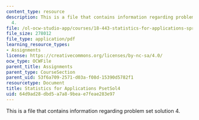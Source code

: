 ```yaml
---
content_type: resource
description: This is a file that contains information regarding problem set solution
  4.
file: /ol-ocw-studio-app/courses/18-443-statistics-for-applications-spring-2015/64d9ad28dbd5a7a89beae7feae283e97_MIT18_443S15_PsetSol4.pdf
file_size: 278012
file_type: application/pdf
learning_resource_types:
- Assignments
license: https://creativecommons.org/licenses/by-nc-sa/4.0/
ocw_type: OCWFile
parent_title: Assignments
parent_type: CourseSection
parent_uid: 53f6a709-2571-d03a-f08d-15390d5782f1
resourcetype: Document
title: Statistics for Applications PsetSol4
uid: 64d9ad28-dbd5-a7a8-9bea-e7feae283e97
---
```

This is a file that contains information regarding problem set solution 4.